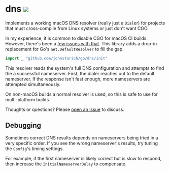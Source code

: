 # dns <a href="https://johnstarich.com/go/dns"><img src="https://img.shields.io/badge/gopages-reference-%235272B4" /></a>

Implements a working macOS DNS resolver (really just a `Dial`er) for projects that must cross-compile from Linux systems or just don't want CGO.

In my experience, it is common to disable CGO for macOS CI builds. However, there's been a [few issues with that][golang-issue]. This library adds a drop-in replacement for Go's `net.DefaultResolver` to fill the gap.

```go
import _ "github.com/johnstarich/go/dns/init"
```

This resolver reads the system's full DNS configuration and attempts to find the a successful nameserver. First, the dialer reaches out to the default nameserver. If the response isn't fast enough, more nameservers are attempted simultaneously.

On non-macOS builds a normal resolver is used, so this is safe to use for multi-platform builds.

Thoughts or questions? Please [open an issue](https://github.com/JohnStarich/go/issues/new) to discuss.

[golang-issue]: https://github.com/golang/go/issues/12524

## Debugging

Sometimes correct DNS results depends on nameservers being tried in a very specific order.
If you see the wrong nameserver's results, try tuning the `Config`'s timing settings.

For example, if the first nameserver is likely correct but is slow to respond, then increase the `InitialNameserverDelay` to compensate.
